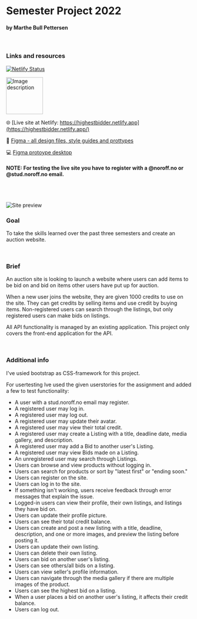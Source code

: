 # Semester Project 2022
####  by Marthe Bull Pettersen

<br/>

### Links and resources

[![Netlify Status](https://api.netlify.com/api/v1/badges/136014c1-ac0b-46d0-bde0-78a661fbf175/deploy-status)](https://app.netlify.com/sites/highestbidder/deploys) 

<img src="https://marthebull.no/wp-content/uploads/2023/06/highestbidder.png" alt="Image description" style="width:100px; height:100px;">

🌐 [Live site at Netlify: https://highestbidder.netlify.app](https://highestbidder.netlify.app/)

🎨  [Figma - all design files, style guides and prottypes ](https://www.figma.com/file/RFc5emi6a6jUG75sDU1LoM/Semester-project-2?type=design&node-id=204-84&t=A6JJhVl57isURRqS-0)

💻  [Figma protoype desktop](https://www.figma.com/proto/RFc5emi6a6jUG75sDU1LoM/Semester-project-2?type=design&node-id=15-677&scaling=min-zoom&page-id=1%3A4&starting-point-node-id=15%3A677)



#### NOTE: For testing the live site you have to register with a @noroff.no or @stud.noroff.no email.
<br />
<br />

![Site preview](https://marthebull.no/wp-content/uploads/2023/01/highestbidder-devices-1024x607.png)



### Goal
To take the skills learned over the past three semesters and create an auction website.

<br/>

### Brief
An auction site is looking to launch a website where users can add items to be bid on and bid on items other users have put up for auction.

When a new user joins the website, they are given 1000 credits to use on the site. They can get credits by selling items and use credit by buying items. Non-registered users can search through the listings, but only registered users can make bids on listings.

All API functionality is managed by an existing application. This project only covers the front-end application for the API.

<br/>

### Additional info

I've usied bootstrap as CSS-framework for this project.

For usertesting Ive used the given userstories for the assignment and added a few to test functionality:


- A user with a stud.noroff.no email may register.
- A registered user may log in.
- A registered user may log out.
- A registered user may update their avatar.
- A registered user may view their total credit.
- A registered user may create a Listing with a title, deadline date, media gallery, and description.
- A registered user may add a Bid to another user's Listing.
- A registered user may view Bids made on a Listing.
- An unregistered user may search through Listings.
- Users can browse and view products without logging in.
- Users can search for products or sort by "latest first" or "ending soon."
- Users can register on the site.
- Users can log in to the site.
- If something isn't working, users receive feedback through error messages that explain the issue.
- Logged-in users can view their profile, their own listings, and listings they have bid on.
- Users can update their profile picture.
- Users can see their total credit balance.
- Users can create and post a new listing with a title, deadline, description, and one or more images, and preview the listing before posting it.
- Users can update their own listing.
- Users can delete their own listing.
- Users can bid on another user's listing.
- Users can see others/all bids on a listing.
- Users can view seller's profile information.
- Users can navigate through the media gallery if there are multiple images of the product.
- Users can see the highest bid on a listing.
- When a user places a bid on another user's listing, it affects their credit balance.
- Users can log out.
